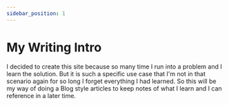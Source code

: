 ```yaml
---
sidebar_position: 1
---
```


# My Writing Intro

I decided to create this site because so many time I run into a problem and I learn the solution. But it is such a specific use case that I'm not in that scenario again for so long I forget everything I had learned. So this will be my way of doing a Blog style articles to keep notes of what I learn and I can reference in a later time.
